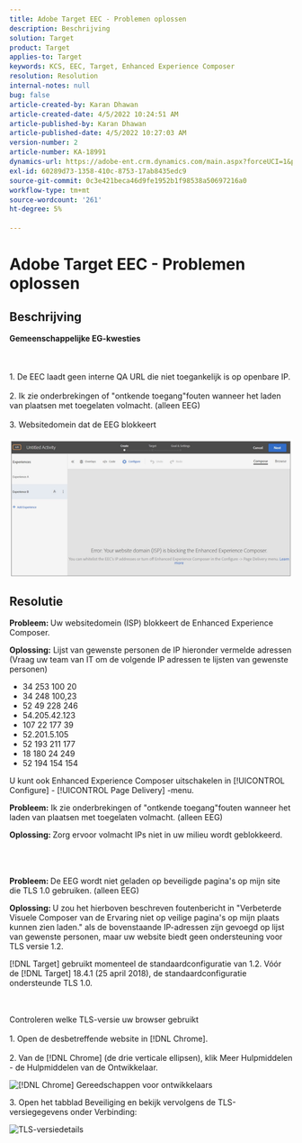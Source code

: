 ```yaml
---
title: Adobe Target EEC - Problemen oplossen
description: Beschrijving
solution: Target
product: Target
applies-to: Target
keywords: KCS, EEC, Target, Enhanced Experience Composer
resolution: Resolution
internal-notes: null
bug: false
article-created-by: Karan Dhawan
article-created-date: 4/5/2022 10:24:51 AM
article-published-by: Karan Dhawan
article-published-date: 4/5/2022 10:27:03 AM
version-number: 2
article-number: KA-18991
dynamics-url: https://adobe-ent.crm.dynamics.com/main.aspx?forceUCI=1&pagetype=entityrecord&etn=knowledgearticle&id=b7c7fe9c-cab4-ec11-983f-000d3a5d0d73
exl-id: 60289d73-1358-410c-8753-17ab8435edc9
source-git-commit: 0c3e421beca46d9fe1952b1f98538a50697216a0
workflow-type: tm+mt
source-wordcount: '261'
ht-degree: 5%

---
```


# Adobe Target EEC - Problemen oplossen

## Beschrijving

<b>Gemeenschappelijke EG-kwesties</b><br><br> <br><br>1. De EEC laadt geen interne QA URL die niet toegankelijk is op openbare IP.<br><br>2. Ik zie onderbrekingen of &quot;ontkende toegang&quot;fouten wanneer het laden van plaatsen met toegelaten volmacht. (alleen EEG)<br><br>3. Websitedomein dat de EEG blokkeert<br><br>![](assets/___b9c7fe9c-cab4-ec11-983f-000d3a5d0d73___.png)

## Resolutie


<b>Probleem: </b>Uw websitedomein (ISP) blokkeert de Enhanced Experience Composer.

<b>Oplossing:</b> Lijst van gewenste personen de IP hieronder vermelde adressen (Vraag uw team van IT om de volgende IP adressen te lijsten van gewenste personen)



- 34 253 100 20
- 34 248 100,23
- 52 49 228 246
- 54.205.42.123
- 107 22 177 39
- 52.201.5.105
- 52 193 211 177
- 18 180 24 249
- 52 194 154 154


U kunt ook Enhanced Experience Composer uitschakelen in [!UICONTROL Configure] - [!UICONTROL Page Delivery] -menu.





<b>Probleem:</b> Ik zie onderbrekingen of &quot;ontkende toegang&quot;fouten wanneer het laden van plaatsen met toegelaten volmacht. (alleen EEG)

<b>Oplossing: </b>Zorg ervoor volmacht IPs niet in uw milieu wordt geblokkeerd.
<br><br> <br><br>


<b>Probleem: </b>De EEG wordt niet geladen op beveiligde pagina&#39;s op mijn site die TLS 1.0 gebruiken. (alleen EEG)

<b>Oplossing: </b>U zou het hierboven beschreven foutenbericht in &quot;Verbeterde Visuele Composer van de Ervaring niet op veilige pagina&#39;s op mijn plaats kunnen zien laden.&quot; als de bovenstaande IP-adressen zijn gevoegd op lijst van gewenste personen, maar uw website biedt geen ondersteuning voor TLS versie 1.2.

[!DNL Target] gebruikt momenteel de standaardconfiguratie van 1.2. Vóór de [!DNL Target] 18.4.1 (25 april 2018), de standaardconfiguratie ondersteunde TLS 1.0.


<br><br>Controleren welke TLS-versie uw browser gebruikt<br><br>1. Open de desbetreffende website in [!DNL Chrome].<br><br>2.<b> </b>Van de [!DNL Chrome] (de drie verticale ellipsen), klik Meer Hulpmiddelen - de Hulpmiddelen van de Ontwikkelaar.


![[!DNL Chrome] Gereedschappen voor ontwikkelaars](https://experienceleague.adobe.com/docs/target/assets/chrome-developer-tools.png?lang=en)

3. Open het tabblad Beveiliging en bekijk vervolgens de TLS-versiegegevens onder Verbinding:

![TLS-versiedetails](https://experienceleague.adobe.com/docs/target/assets/chrome-tls-version.png?lang=en)
